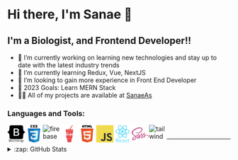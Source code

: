 # Hi there, I'm Sanae 👋 

## I'm a Biologist, and Frontend Developer!!

- 🔭 I’m currently working on learning new technologies and stay up to date with the latest industry trends
- 🌱 I’m currently learning Redux, Vue, NextJS 
- 🤝 I’m looking to gain more experience in Front End Developer
- 🥅 2023 Goals: Learn MERN Stack
- 👨‍💻 All of my projects are available at [SanaeAs][website]

### Languages and Tools:

<img align="left" src="https://raw.githubusercontent.com/devicons/devicon/master/icons/bootstrap/bootstrap-plain-wordmark.svg" alt="bootstrap" width="40" height="40"/>
<img align="left" src="https://raw.githubusercontent.com/devicons/devicon/master/icons/css3/css3-original-wordmark.svg" alt="css3" width="40" height="40"/>
<img align="left" src="https://www.vectorlogo.zone/logos/firebase/firebase-icon.svg" alt="firebase" width="40" height="40"/>
<img align="left" src="https://raw.githubusercontent.com/devicons/devicon/master/icons/gulp/gulp-plain.svg" alt="gulp" width="40" height="40"/>
<img align="left" src="https://raw.githubusercontent.com/devicons/devicon/master/icons/html5/html5-original-wordmark.svg" alt="html5" width="40" height="40"/>
<img align="left" src="https://raw.githubusercontent.com/devicons/devicon/master/icons/javascript/javascript-original.svg" alt="javascript" width="40" height="40"/>
<img align="left" src="https://raw.githubusercontent.com/devicons/devicon/master/icons/react/react-original-wordmark.svg" alt="react" width="40" height="40"/>
<img align="left" src="https://raw.githubusercontent.com/devicons/devicon/master/icons/sass/sass-original.svg" alt="sass" width="40" height="40"/>
<img align="left" src="https://www.vectorlogo.zone/logos/tailwindcss/tailwindcss-icon.svg" alt="tailwind" width="40" height="40"/>

<br />

---

</details>

<details>
  <summary>:zap: GitHub Stats</summary>

  <img align="left" alt="Sana's Github Stats" src="https://github-readme-stats.vercel.app/api?username=sanaeas&hide=stars&count_private=true&show_icons=true&theme=radical">

</details>


[website]: https://sanae-as.web.app/
